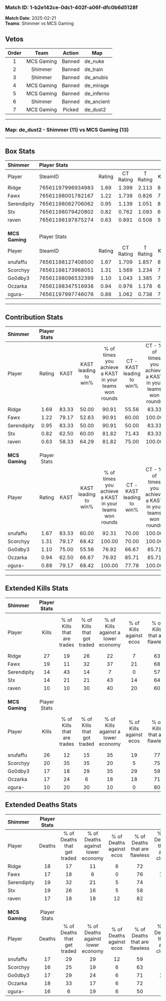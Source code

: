 ### Match ID: 1-b2e142ce-0dc1-402f-a06f-dfc0b6d5128f  
**Match Date**: 2025-02-21  
**Teams**: Shimmer vs MCS Gaming  

## Vetos  

| Order | Team | Action | Map |
| :---: | :--: | :----: | --- |
| 1 | MCS Gaming | Banned | de_nuke |
| 2 | Shimmer | Banned | de_train |
| 3 | Shimmer | Banned | de_anubis |
| 4 | MCS Gaming | Banned | de_mirage |
| 5 | MCS Gaming | Banned | de_inferno |
| 6 | Shimmer | Banned | de_ancient |
| 7 | MCS Gaming | Picked | de_dust2 |

---  

### **Map**: de_dust2 - Shimmer (11) vs MCS Gaming (13)  
---  

## Box Stats  

| **Shimmer**    | Player Stats      |        |           |          |       |       |       |         |        |      |     |
| :- | :- | :-: | :-: | :-: | :-: | :-: | :-: | :-: | :-: | :-: | :-: |
| Player         | SteamID           | Rating | CT Rating | T Rating | KAST  |  ADR  | Kills | Assists | Deaths | K/D  | HS% |
| Ridge          | 76561197996934983 |  1.69  |   1.399   |  2.113   | 83.33 | 131.8 |  27   |    6    |   18   | 1.50 | 59  |
| Fawx           | 76561198001782167 |  1.22  |   1.738   |  0.826   | 79.17 | 75.0  |  19   |    7    |   17   | 1.12 | 63  |
| Serendipity    | 76561198062706062 |  0.95  |   1.139   |  1.051   | 83.33 | 57.5  |  14   |    4    |   19   | 0.74 | 35  |
| Stx            | 76561198079420802 |  0.82  |   0.762   |  1.093   | 62.50 | 65.0  |  14   |    2    |   19   | 0.74 | 71  |
| raven          | 76561198197875274 |  0.63  |   0.891   |  0.508   | 58.33 | 46.7  |  10   |    3    |   17   | 0.59 | 40  |
|                |                   |        |           |          |       |       |       |         |        |      |     |
|                |                   |        |           |          |       |       |       |         |        |      |     |
|                |                   |        |           |          |       |       |       |         |        |      |     |
| **MCS Gaming** | Player Stats      |        |           |          |       |       |       |         |        |      |     |
| Player         | SteamID           | Rating | CT Rating | T Rating | KAST  |  ADR  | Kills | Assists | Deaths | K/D  | HS% |
| snufaffu       | 76561198127408500 |  1.67  |   1.709   |  1.857   | 83.33 | 128.7 |  26   |    7    |   17   | 1.53 | 65  |
| Scorchyy       | 76561198173968051 |  1.31  |   1.569   |  1.234   | 79.17 | 90.5  |  20   |    4    |   16   | 1.25 | 35  |
| Go0dby3        | 76561198096532399 |  1.10  |   1.043   |  1.385   | 75.00 | 74.5  |  17   |    5    |   17   | 1.00 | 35  |
| Oczarka        | 76561198347516938 |  0.94  |   0.976   |  1.178   | 62.50 | 64.1  |  17   |    2    |   18   | 0.94 | 52  |
| ogura-         | 76561197997746076 |  0.88  |   1.062   |  0.738   | 79.17 | 61.0  |  10   |    9    |   16   | 0.63 | 60  |
---  

## Contribution Stats  

| **Shimmer**    | Player Stats |       |                      |                                                        |                           |                                                             |                          |                                                            |
| :- | :-: | :-: | :-: | :-: | :-: | :-: | :-: | :-: |
| Player         |    Rating    | KAST  | KAST leading to win% | % of times you achieve a KAST in your teams won rounds | CT - KAST leading to win% | CT - % of times you achieve a KAST in your teams won rounds | T - KAST leading to win% | T - % of times you achieve a KAST in your teams won rounds |
| Ridge          |     1.69     | 83.33 |        50.00         |                         90.91                          |           55.56           |                            83.33                            |          45.45           |                           100.00                           |
| Fawx           |     1.22     | 79.17 |        52.63         |                         90.91                          |           60.00           |                           100.00                            |          44.44           |                           80.00                            |
| Serendipity    |     0.95     | 83.33 |        50.00         |                         90.91                          |           50.00           |                            83.33                            |          50.00           |                           100.00                           |
| Stx            |     0.82     | 62.50 |        60.00         |                         81.82                          |           71.43           |                            83.33                            |          50.00           |                           80.00                            |
| raven          |     0.63     | 58.33 |        64.29         |                         81.82                          |           75.00           |                           100.00                            |          50.00           |                           60.00                            |
|                |              |       |                      |                                                        |                           |                                                             |                          |                                                            |
|                |              |       |                      |                                                        |                           |                                                             |                          |                                                            |
|                |              |       |                      |                                                        |                           |                                                             |                          |                                                            |
| **MCS Gaming** | Player Stats |       |                      |                                                        |                           |                                                             |                          |                                                            |
| Player         |    Rating    | KAST  | KAST leading to win% | % of times you achieve a KAST in your teams won rounds | CT - KAST leading to win% | CT - % of times you achieve a KAST in your teams won rounds | T - KAST leading to win% | T - % of times you achieve a KAST in your teams won rounds |
| snufaffu       |     1.67     | 83.33 |        60.00         |                         92.31                          |           70.00           |                           100.00                            |          50.00           |                           83.33                            |
| Scorchyy       |     1.31     | 79.17 |        68.42         |                         100.00                         |           70.00           |                           100.00                            |          66.67           |                           100.00                           |
| Go0dby3        |     1.10     | 75.00 |        55.56         |                         76.92                          |           66.67           |                            85.71                            |          44.44           |                           66.67                            |
| Oczarka        |     0.94     | 62.50 |        66.67         |                         76.92                          |           85.71           |                            85.71                            |          50.00           |                           66.67                            |
| ogura-         |     0.88     | 79.17 |        68.42         |                         100.00                         |           77.78           |                           100.00                            |          60.00           |                           100.00                           |
---  

## Extended Kills Stats  

| **Shimmer**    | Player Stats |                            |                            |                                    |                         |                              |                                 |                                       |                    |           |
| :- | :-: | :-: | :-: | :-: | :-: | :-: | :-: | :-: | :-: | :-: |
| Player         |    Kills     | % of Kills that are trades | % of Kills that got traded | % of Kills against a lower economy | % of Kills against ecos | % of Kills that are flawless | % of Kills that are close duels | % of Kills that are assisted by flash | Pistol Round Kills | AWP Kills |
| Ridge          |      27      |             19             |             26             |                 22                 |            7            |              63              |                7                |                   4                   |         2          |     1     |
| Fawx           |      19      |             11             |             32             |                 37                 |           21            |              68              |                0                |                   0                   |         7          |     0     |
| Serendipity    |      14      |             43             |             14             |                 7                  |            0            |              57              |                0                |                   7                   |         0          |     1     |
| Stx            |      14      |             21             |             21             |                 43                 |           14            |              64              |                7                |                   0                   |         0          |     1     |
| raven          |      10      |             10             |             30             |                 40                 |           20            |              60              |               10                |                   0                   |         0          |     1     |
|                |              |                            |                            |                                    |                         |                              |                                 |                                       |                    |           |
|                |              |                            |                            |                                    |                         |                              |                                 |                                       |                    |           |
|                |              |                            |                            |                                    |                         |                              |                                 |                                       |                    |           |
| **MCS Gaming** | Player Stats |                            |                            |                                    |                         |                              |                                 |                                       |                    |           |
| Player         |    Kills     | % of Kills that are trades | % of Kills that got traded | % of Kills against a lower economy | % of Kills against ecos | % of Kills that are flawless | % of Kills that are close duels | % of Kills that are assisted by flash | Pistol Round Kills | AWP Kills |
| snufaffu       |      26      |             12             |             15             |                 35                 |           19            |              77              |                8                |                   4                   |         0          |     3     |
| Scorchyy       |      20      |             35             |             35             |                 20                 |            5            |              75              |                0                |                   0                   |         9          |     2     |
| Go0dby3        |      17      |             18             |             29             |                 35                 |           29            |              59              |                0                |                  24                   |         0          |     3     |
| Oczarka        |      17      |             24             |             6              |                 18                 |           18            |              71              |               12                |                   6                   |         0          |     2     |
| ogura-         |      10      |             20             |             30             |                 10                 |            0            |              80              |               10                |                  10                   |         1          |     0     |
## Extended Deaths Stats  

| **Shimmer**    | Player Stats |                             |                                   |                          |                               |                            |                           |               |
| :- | :-: | :-: | :-: | :-: | :-: | :-: | :-: | :-: |
| Player         |    Deaths    | % of Deaths that get traded | % of Deaths against lower economy | % of Deaths against ecos | % of Deaths that are flawless | % of Deaths that are close | % of Deaths while blinded | Deaths to AWP |
| Ridge          |      18      |             17              |                11                 |            6             |              72               |             6              |             6             |       2       |
| Fawx           |      17      |             18              |                 6                 |            0             |              76               |             12             |             6             |       4       |
| Serendipity    |      19      |             32              |                21                 |            5             |              74               |             5              |            11             |       0       |
| Stx            |      19      |             26              |                16                 |            5             |              58               |             5              |             5             |       2       |
| raven          |      17      |             18              |                18                 |            12            |              82               |             0              |            12             |       2       |
|                |              |                             |                                   |                          |                               |                            |                           |               |
|                |              |                             |                                   |                          |                               |                            |                           |               |
|                |              |                             |                                   |                          |                               |                            |                           |               |
| **MCS Gaming** | Player Stats |                             |                                   |                          |                               |                            |                           |               |
| Player         |    Deaths    | % of Deaths that get traded | % of Deaths against lower economy | % of Deaths against ecos | % of Deaths that are flawless | % of Deaths that are close | % of Deaths while blinded | Deaths to AWP |
| snufaffu       |      17      |             29              |                29                 |            12            |              59               |             0              |             0             |       1       |
| Scorchyy       |      16      |             25              |                19                 |            6             |              63               |             6              |             0             |       2       |
| Go0dby3        |      17      |             29              |                24                 |            6             |              71               |             12             |             6             |       1       |
| Oczarka        |      18      |             33              |                17                 |            6             |              72               |             0              |             0             |       3       |
| ogura-         |      16      |              6              |                19                 |            6             |              50               |             6              |             6             |       2       |
